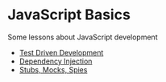 # JavaScript Basics

Some lessons about JavaScript development

- [Test Driven Development](./01-test-driven-development)
- [Dependency Injection](./02-dependency-injection)
- [Stubs, Mocks, Spies](./03-stubs-mocks-spies)
